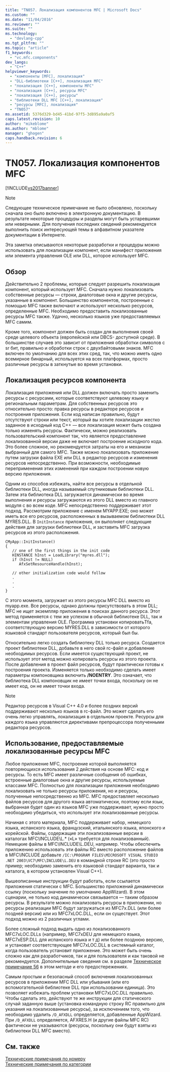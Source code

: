 ```yaml
---
title: "TN057. Локализация компонентов MFC | Microsoft Docs"
ms.custom: ""
ms.date: "11/04/2016"
ms.reviewer: ""
ms.suite: ""
ms.technology: 
  - "devlang-cpp"
ms.tgt_pltfrm: ""
ms.topic: "article"
f1_keywords: 
  - "vc.mfc.components"
dev_langs: 
  - "C++"
helpviewer_keywords: 
  - "компоненты [MFC], локализация"
  - "DLL-библиотеки [C++], локализация MFC"
  - "локализация [C++], компоненты MFC"
  - "локализация [C++], ресурсы MFC"
  - "локализация [C++], ресурсы"
  - "библиотеки DLL MFC [C++], локализация"
  - "ресурсы [MFC], локализация"
  - "TN057"
ms.assetid: 5376d329-bd45-41bd-97f5-3d895a9a0af5
caps.latest.revision: 10
author: "mikeblome"
ms.author: "mblome"
manager: "ghogen"
caps.handback.revision: 6
---
```

# TN057. Локализация компонентов MFC
[!INCLUDE[vs2017banner](../assembler/inline/includes/vs2017banner.md)]

> [!NOTE]
>  Следующее техническое примечание не было обновлено, поскольку сначала оно было включено в электронную документацию.  В результате некоторые процедуры и разделы могут быть устаревшими или неверными.  Для получения последних сведений рекомендуется выполнить поиск интересующей темы в алфавитном указателе документации в Интернете.  
  
 Эта заметка описываются некоторые разработки и процедуры можно использовать для локализации компонент, если манифест приложения или элемента управления OLE или DLL, которое использует MFC.  
  
## Обзор  
 Действительно 2 проблемы, которые следует разрешить локализация компонент, который использует MFC.  Сначала нужно локализовать собственные ресурсы — строки, диалоговые окна и другие ресурсы, указанные в компонент.  Большинство компонентов, построенные с помощью MFC также включают и используют несколько ресурсов, определенные MFC.  Необходимо предоставить локализованные ресурсы MFC также.  Удачно, несколько языков уже предоставляемых MFC самим.  
  
 Кроме того, компонент должен быть создан для выполнения своей среде целевого объекта \(европейской или DBCS\- доступной среде\).  В большинстве случаев это зависит от приложения обработки символов с sr бит, правильно и обработки строк с двухбайтовыми знаков.  MFC включен по умолчанию для всех этих сред, так, что можно иметь одно всемирное бинарный, используется на всех платформах, просто различные ресурсы в заткнутые во время установки.  
  
## Локализация ресурсов компонента  
 Локализация приложения или DLL должен включать просто заменить ресурсы с ресурсами, которые соответствуют целевому языку и региональным параметрам.  Для собственных ресурсов это относительно просто: правка ресурсы в редакторе ресурсов и построения приложения.  Если код написан правильно, будут отсутствуют строки или текст, который вы хотите локализации жестко заданное в исходный код C\+\+ — все локализация может быть создана только изменять ресурсы.  Фактически, можно реализовать пользовательский компонент так, что является предоставление локализованной версии даже не включает построение исходного кода.  Это более сложное, но рекомендуется затраты на его и механизм выбранный для самого MFC.  Также можно локализовать приложение путем загрузки файла EXE или DLL в редактор ресурсов и изменения ресурсов непосредственно.  При возможности, необходимые переприменения этих изменений при каждом построении новую версию приложения.  
  
 Одним из способов избежать, найти все ресурсы в отдельной библиотеки DLL, иногда называемый спутниковым библиотеки DLL.  Затем эта библиотека DLL загружается динамически во время выполнения и ресурсы загружаются из этого DLL вместо из главного модуля с во всем коде.  MFC непосредственно поддерживает этот подход.  Рассмотрим приложение с именем MYAPP.EXE; оно может иметь все его ресурсов, расположенных в вызываемом библиотеки DLL MYRES.DLL.  В `InitInstance` приложения, он выполняет следующие действия для загрузки библиотеки DLL, и заставить MFC загрузка ресурсов из этого расположения.  
  
```  
CMyApp::InitInstance()  
{  
   // one of the first things in the init code  
   HINSTANCE hInst = LoadLibrary("myres.dll");  
   if (hInst != NULL)  
      AfxSetResourceHandle(hInst);  
  
   // other initialization code would follow  
   .  
   .  
   .  
}  
```  
  
 С этого момента, загружает из этого ресурсы MFC DLL вместо из myapp.exe.  Все ресурсы, однако должны присутствовать в этом DLL; MFC не ищет экземпляр приложения в поисках данного ресурса.  Этот метод применяется с тем же успехом в обычной библиотеке DLL, так и элементам управления OLE.  Программа установки копироватьTfа, соответствующую версию MYRES.DLL в зависимости от которого языковой стандарт пользователя ресурсов, который был бы.  
  
 Относительно легко создать библиотеку DLL только ресурса.  Создается проект библиотеки DLL, добавьте в него свой rc\-файл и добавление необходимых ресурсов.  Если имеется существующий проект, не использует этот метод можно копировать ресурсы из этого проекта.  После добавления в проект файл ресурсов, будут практически готовы к построения проекта.  Изменяется только необходимо сделать имеет параметры компоновщика включить  **\/NOENTRY**.  Это означает, что библиотека DLL компоновщик не имеет точки входа, поскольку он не имеет код, он не имеет точки входа.  
  
> [!NOTE]
>  Редактор ресурсов в Visual C\+\+ 4.0 и более поздних версий поддерживают несколько языков в rc\-файл.  Это может сделать его очень легко управлять, локализация в отдельном проекте.  Ресурсы для каждого языка управляются директивами препроцессора полученными редактора ресурсов.  
  
## Использование, предоставляемые локализованные ресурсы MFC  
 Любое приложение MFC, построение которой выполняется повторяющихся использования 2 действия на основе MFC: код и ресурсы.  То есть MFC имеет различные сообщения об ошибках, встроенные диалоговые окна и другие ресурсы, используемые классами MFC.  Полностью для локализации приложения необходимо локализовать не только ресурсы приложения, но и ресурсы, полученные непосредственно из MFC.  MFC предоставляет несколько файлов ресурсов для другого языка автоматически, поэтому если язык, выбранная будет один из языков MFC уже поддерживает, нужно просто необходимо убедиться, что использует эти локализованные ресурсы.  
  
 Начиная с этого материала, MFC поддерживает набор, немецкого языка, испанского языка, французский, итальянского языка, японского и корейской.  Файлы, содержащие эти локализованные версии в каталогах MFC\\INCLUDE\\L.\* \(«L» требуется для локализованный\).  Немецкие файлы в MFC\\INCLUDE\\L.DEU, например.  Чтобы обеспечить приложению использовать эти файлы RC вместо расположение файлов в MFC\\INCLUDE добавьте `/IC:\PROGRAM FILES\MICROSOFT VISUAL STUDIO .NET 2003\VC7\MFC\INCLUDE\L.DEU` в командной строке RC \(это просто пример; необходимо заменить его языковой стандарт варианта, так и каталога, в котором установлен Visual C\+\+\).  
  
 Вышеописанные инструкции будут работать, если ссылается приложения статически с MFC.  Большинство приложений динамически ссылку \(поскольку значение по умолчанию AppWizard\).  В этом сценарии, не только код динамически связывается — таким образом ресурсы.  В результате можно локализовать ресурсы в приложении, но ресурсы реализации MFC будут загружаться из MFC7x.DLL \(или более поздней версии\) или из MFC7xLOC.DLL, если он существует.  Этот подход можно из 2 различных углами.  
  
 Более сложный подход выдать одно из локализованного MFC7xLOC.DLLs \(например, MFC7xDEU для немецкого языка, MFC7xESP.DLL для испанского языка и т д\) или более позднюю версию, и установит соответствующее MFC7xLOC.DLL в системный каталог, когда пользователь установит приложение.  Это может быть очень сложно как для разработчиков, так и для пользователя и как таковой не рекомендуется.  Дополнительные сведения см. в разделе [Техническое примечание 56](../Topic/TN056:%20Installation%20of%20Localized%20MFC%20Components.md) в этом методе и его предостережениях.  
  
 Самым простым и безопасный способ включения локализованных ресурсов в приложении MFC DLL или убывания \(или его вспомогательной библиотеке DLL при использовании единица\).  Это позволяет избежать проблем установки MFC7xLOC.DLL правильно.  Чтобы сделать это, действуют те же инструкции для статического случай заданную выше \(установка командную строку RC правильно для указания на локализованные ресурсы\), за исключением того, что необходимо удалить `/D_AFXDLL` определяется, добавленные AppWizard.  При `/D_AFXDLL` определяется, AFXRES.H \(и другие файлы MFC RC\) фактически не указываются \(ресурсы, поскольку они будут взяты из библиотеки DLL MFC вместо\).  
  
## См. также  
 [Технические примечания по номеру](../mfc/technical-notes-by-number.md)   
 [Технические примечания по категории](../mfc/technical-notes-by-category.md)